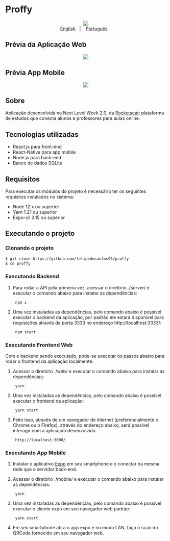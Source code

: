 # Proffy

<p align="center">
    <img src="https://github.com/felipedmsantos95/proffy/blob/master/img/proffy.png"/>
    </br>
    <a href="readme_en.md">English</a>&nbsp;&nbsp;&nbsp;|&nbsp;&nbsp;&nbsp;
    <a href="readme.md">Português</a>&nbsp;&nbsp;&nbsp;
</p>

## Prévia da Aplicação Web

<p align="center">
  <img src="https://github.com/felipedmsantos95/proffy/blob/master/img/proffy.gif"/>
</p>

## Prévia App Mobile

<p align="center">
  <img src="https://github.com/felipedmsantos95/proffy/blob/master/img/proffy_mobile.gif"/>
 
</p>

## Sobre

Aplicação desenvolvida na Next Level Week 2.0, da [Rocketseat](https://github.com/Rocketseat): plataforma de estudos que conecta alunos e professores para aulas online.

## Tecnologias utilizadas

- React.js para front-end
- React-Native para app mobile
- Node.js para back-end
- Banco de dados SQLite


## Requisitos

Para executar os módulos do projeto é necessário ter os seguintes requisitos instalados no sistema:

- Node 12.x ou superior
- Yarn 1.21 ou superior
- Expo-cli 3.15 ou superior

## Executando o projeto

### Clonando o projeto

```bash
$ git clone https://github.com/felipedmsantos95/proffy
$ cd proffy
```

### Executando Backend

1. Para rodar a API pela primeira vez, acessar o diretório ./server/ e executar o comando abaixo para instalar as dependências:

		npm i

2. Uma vez instaladas as dependências, pelo comando abaixo é possível executar o backend da aplicação, por padrão ele estará disponível para requisições através da porta 3333 no endereço http://localhost:3333/:

		npm start

### Executando Frontend Web

Com o backend sendo executado, pode-se executar os passos abaixo para rodar o frontend da aplicação localmente.

1. Acessar o diretório ./web/ e executar o comando abaixo para instalar as dependências:

		yarn

2. Uma vez instaladas as dependências, pelo comando abaixo é possível executar o frontend da aplicação:

		yarn start

3. Feito isso, através de um navegador de internet (preferencialmente o Chrome ou o Firefox), através do endereço abaixo, será possível interagir com a aplicação desenvolvida.

		http://localhost:3000/

### Executando App Mobile

1. Instalar o aplicativo [Expo](https://play.google.com/store/apps/details?id=host.exp.exponent&hl=en) em seu smartphone e o conectar na mesma rede que o servidor back-end.

2. Acessar o diretório ./mobile/ e executar o comando abaixo para instalar as dependências:

		yarn

3. Uma vez instaladas as dependências, pelo comando abaixo é possível executar o cliente expo em seu navegador web padrão:

		yarn start

4. Em seu smartphone abra o app expo e no modo LAN, faça o scan do QRCode fornecido em seu navegador web.

